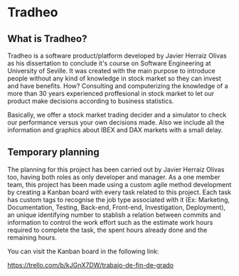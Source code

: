 # Tradheo

What is Tradheo?
----------------

Tradheo is a software product/platform developed by Javier Herraiz Olivas as his dissertation to conclude it's course on Software Engineering at University of Seville. It was created with the main purpose to introduce people without any kind of knowledge in stock market so they can invest and have benefits. How? Consulting and computerizing the knowledge of a more than 30 years experienced proffesional in stock market to let our product make decisions according to business statistics. 

Basically, we offer a stock market trading decider and a simulator to check our performance versus your own decisions made. Also we include all the information and graphics about IBEX and DAX markets with a small delay.

Temporary planning
------------------
The planning for this project has been carried out by Javier Herraiz Olivas too, having both roles as only developer and manager. As a one member team, this project has been made using a custom agile method development by creating a Kanban board with every task related to this project. Each task has custom tags to recognise the job type associated with it (Ex: Marketing, Documentation, Testing, Back-end, Front-end, Investigation, Deployment), an unique identifying number to stablish a relation between commits and information to control the work effort such as the estimate work hours required to complete the task, the spent hours already done and the remaining hours.

You can visit the Kanban board in the following link:

https://trello.com/b/kJGnX7DW/trabajo-de-fin-de-grado
